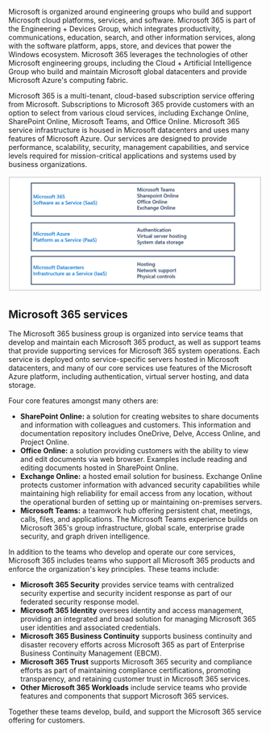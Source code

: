 Microsoft is organized around engineering groups who build and support Microsoft cloud platforms, services, and software. Microsoft 365 is part of the Engineering + Devices Group, which integrates productivity, communications, education, search, and other information services, along with the software platform, apps, store, and devices that power the Windows ecosystem. Microsoft 365 leverages the technologies of other Microsoft engineering groups, including the Cloud + Artificial Intelligence Group who build and maintain Microsoft global datacenters and provide Microsoft Azure's computing fabric.

Microsoft 365 is a multi-tenant, cloud-based subscription service offering from Microsoft. Subscriptions to Microsoft 365 provide customers with an option to select from various cloud services, including Exchange Online, SharePoint Online, Microsoft Teams, and Office Online. Microsoft 365 service infrastructure is housed in Microsoft datacenters and uses many features of Microsoft Azure. Our services are designed to provide performance, scalability, security, management capabilities, and service levels required for mission-critical applications and systems used by business organizations.

![A diagram showing the distinctions between Microsoft 365 Software as a Service (Saas), Microsoft Azure Platform as a Service (PaaS), and Microsoft Datacenters Infrastructure as a Service (IaaS).](../media/subscriptions.png)

## Microsoft 365 services

The Microsoft 365 business group is organized into service teams that develop and maintain each Microsoft 365 product, as well as support teams that provide supporting services for Microsoft 365 system operations. Each service is deployed onto service-specific servers hosted in Microsoft datacenters, and many of our core services use features of the Microsoft Azure platform, including authentication, virtual server hosting, and data storage.

Four core features amongst many others are:

- **SharePoint Online:** a solution for creating websites to share documents and information with colleagues and customers. This information and documentation repository includes OneDrive, Delve, Access Online, and Project Online.
- **Office Online:** a solution providing customers with the ability to view and edit documents via web browser. Examples include reading and editing documents hosted in SharePoint Online.
- **Exchange Online:** a hosted email solution for business. Exchange Online protects customer information with advanced security capabilities while maintaining high reliability for email access from any location, without the operational burden of setting up or maintaining on-premises servers.
- **Microsoft Teams:** a teamwork hub offering persistent chat, meetings, calls, files, and applications. The Microsoft Teams experience builds on Microsoft 365's group infrastructure, global scale, enterprise grade security, and graph driven intelligence.

In addition to the teams who develop and operate our core services, Microsoft 365 includes teams who support all Microsoft 365 products and enforce the organization's key principles. These teams include:

- **Microsoft 365 Security** provides service teams with centralized security expertise and security incident response as part of our federated security response model.
- **Microsoft 365 Identity** oversees identity and access management, providing an integrated and broad solution for managing Microsoft 365 user identities and associated credentials.
- **Microsoft 365 Business Continuity** supports business continuity and disaster recovery efforts across Microsoft 365 as part of Enterprise Business Continuity Management (EBCM).
- **Microsoft 365 Trust** supports Microsoft 365 security and compliance efforts as part of maintaining compliance certifications, promoting transparency, and retaining customer trust in Microsoft 365 services.
- **Other Microsoft 365 Workloads** include service teams who provide features and components that support Microsoft 365 services.

Together these teams develop, build, and support the Microsoft 365 service offering for customers.
